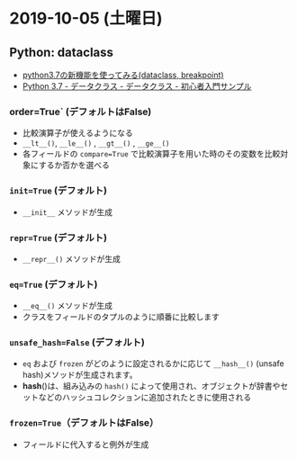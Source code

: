# 2019-10-05 (土曜日)

## Python: dataclass

- [python3.7の新機能を使ってみる(dataclass, breakpoint)](https://qiita.com/kazetof/items/07b03a1fafbccdf3b2dc)
- [Python 3.7 - データクラス - データクラス - 初心者入門サンプル](https://code-examples.net/ja/docs/python~3.7/library/dataclasses)

### order=True` (デフォルトはFalse) 

- 比較演算子が使えるようになる
- `__lt__()`, `__le__()` , `__gt__()` , `__ge__()`
- 各フィールドの `compare=True` で比較演算子を用いた時のその変数を比較対象にするか否かを選べる

### `init=True` (デフォルト)

- `__init__` メソッドが生成

### `repr=True` (デフォルト)

- `__repr__()` メソッドが生成

### `eq=True` (デフォルト) 

- `__eq__()` メソッドが生成 
- クラスをフィールドのタプルのように順番に比較します

### `unsafe_hash=False` (デフォルト)

- `eq` および `frozen` がどのように設定されるかに応じて `__hash__()` (unsafe hash)メソッドが生成されます。
- __hash__()は、組み込みの `hash()` によって使用され、オブジェクトが辞書やセットなどのハッシュコレクションに追加されたときに使用される

### `frozen=True`（デフォルトはFalse）

- フィールドに代入すると例外が生成
